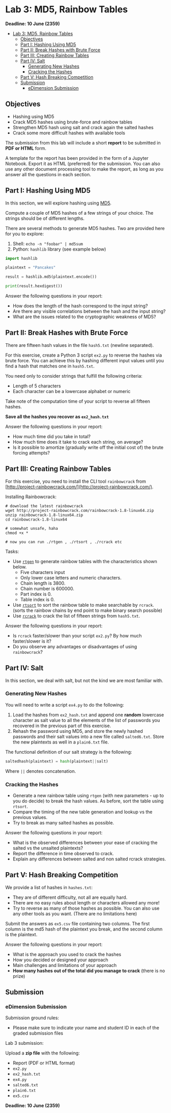 # Lab 3: MD5, Rainbow Tables 

**Deadline: 10 June (2359)**

- [Lab 3: MD5, Rainbow Tables](#lab-3-md5-rainbow-tables)
  - [Objectives](#objectives)
  - [Part I: Hashing Using MD5](#part-i-hashing-using-md5)
  - [Part II: Break Hashes with Brute Force](#part-ii-break-hashes-with-brute-force)
  - [Part III: Creating Rainbow Tables](#part-iii-creating-rainbow-tables)
  - [Part IV: Salt](#part-iv-salt)
    - [Generating New Hashes](#generating-new-hashes)
    - [Cracking the Hashes](#cracking-the-hashes)
  - [Part V: Hash Breaking Competition](#part-v-hash-breaking-competition)
  - [Submission](#submission)
    - [eDimension Submission](#edimension-submission)

## Objectives

* Hashing using MD5
* Crack MD5 hashes using brute-force and rainbow tables
* Strengthen MD5 hash using salt and crack again the salted hashes
* Crack some more difficult hashes with available tools

The submission from this lab will include a short **report** to be submitted in **PDF or HTML** form. 

A template for the report has been provided in the form of a Jupyter Notebook. Export it as HTML (preferred) for the submission. You can also use any other document processing tool to make the report, as long as you answer all the questions in each section.

## Part I: Hashing Using MD5

In this section, we will explore hashing using [MD5](https://en.wikipedia.org/wiki/MD5).

Compute a couple of MD5 hashes of a few strings of your choice. The strings should be of different lengths.

There are several methods to generate MD5 hashes. Two are provided here for you to explore:

1. Shell: `echo -n "foobar" | md5sum`
2. Python: `hashlib` library (see example below)

```python
import hashlib

plaintext = "Pancakes"

result = hashlib.md5(plaintext.encode())

print(result.hexdigest())
```

Answer the following questions in your report:

* How does the length of the hash correspond to the input string?
* Are there any visible correlations between the hash and the input string?
* What are the issues related to the cryptographic weakness of MD5?

## Part II: Break Hashes with Brute Force

There are fifteen hash values in the file `hash5.txt` (newline separated).

For this exercise, create a Python 3 script `ex2.py` to reverse the hashes via brute force. You can achieve this by hashing different input values until you find a hash that matches one in `hash5.txt`. 

You need only to consider strings that fulfill the following criteria:

* Length of 5 characters
* Each character can be a lowercase alphabet or numeric

Take note of the computation time of your script to reverse all fifteen hashes.

**Save all the hashes you recover as `ex2_hash.txt`**

Answer the following questions in your report:

* How much time did you take in total?
* How much time does it take to crack each string, on average?
* Is it possible to amortize (gradually write off the initial cost of) the brute forcing attempts?

## Part III: Creating Rainbow Tables

For this exercise, you need to install the CLI tool `rainbowcrack` from [http://project-rainbowcrack.com/](http://project-rainbowcrack.com/).

Installing Rainbowcrack:

```shell
# download the latest rainbowcrack
wget http://project-rainbowcrack.com/rainbowcrack-1.8-linux64.zip
unzip rainbowcrack-1.8-linux64.zip
cd rainbowcrack-1.8-linux64

# somewhat unsafe, haha
chmod +x *

# now you can run ./rtgen , ./rtsort , ./rcrack etc
```

Tasks:

* Use [`rtgen`](http://project-rainbowcrack.com/generate.htm) to generate rainbow tables with the characteristics shown below.
  * Five characters input
  * Only lower case letters and numeric characters.
  * Chain length is 3800.
  * Chain number is 600000.
  * Part index is 0.
  * Table index is 0.
* Use [`rtsort`](http://project-rainbowcrack.com/generate.htm) to sort the rainbow table to make searchable by `rcrack`. (sorts the rainbow chains by end point to make binary search possible)
* Use [`rcrack`](http://project-rainbowcrack.com/crack.htm) to crack the list of fifteen strings from `hash5.txt`.

Answer the following questions in your report:

* Is `rcrack` faster/slower than your script `ex2.py`? By how much faster/slower is it? 
* Do you observe any advantages or disadvantages of using `rainbowcrack`?

## Part IV: Salt

In this section, we deal with salt, but not the kind we are most familiar with.

### Generating New Hashes

You will need to write a script `ex4.py` to do the following:

1. Load the hashes from `ex2_hash.txt` and append one **random** lowercase character as salt value to all the elements of the list of passwords you recovered in the previous part of this exercise. 
2. Rehash the password using MD5, and store the newly hashed passwords and their salt values into a new file called `salted6.txt`. Store the new plaintexts as well in a `plain6.txt` file.

The functional definition of our salt strategy is the following:

```python
saltedhash(plaintext) = hash(plaintext||salt)
```

Where `||` denotes concatenation. 

### Cracking the Hashes

* Generate a new rainbow table using `rtgen` (with new parameters - up to you do decide) to break the hash values. As before, sort the table using `rtsort`.
* Compare the timing of the new table generation and lookup vs the previous values.
* Try to break as many salted hashes as possible.

Answer the following questions in your report:

* What is the observed differences between your ease of cracking the salted vs the unsalted plaintexts?
* Report the difference in time observed to crack.
* Explain any differences between salted and non salted rcrack
strategies.

## Part V: Hash Breaking Competition

We provide a list of hashes in `hashes.txt`:
* They are of different difficulty, not all are equally hard.
* There are no easy rules about length or characters allowed any more!
* Try to reverse as many of those hashes as possible. You can also use any other tools as you want. (There are no limitations here)

Submit the answers as `ex5.csv` file containing two columns. The first column is the md5 hash of the plaintext you break, and the second column is the plaintext.

Answer the following questions in your report:

* What is the approach you used to crack the hashes
* How you decided or designed your approach
* Main challenges and limitations of your approach
* **How many hashes out of the total did you manage to crack** (there is no prize)

## Submission

### eDimension Submission

Submission ground rules:

* Please make sure to indicate your name and student ID in each of the graded submission files

Lab 3 submission:

Upload a **zip file** with the following:

* Report (PDF or HTML format)
* `ex2.py`
* `ex2_hash.txt`
* `ex4.py`
* `salted6.txt`
* `plain6.txt`
* `ex5.csv`

**Deadline: 10 June (2359)**
